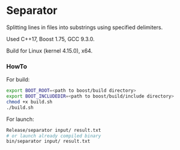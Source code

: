 # Separator

Splitting lines in files into substrings using specified delimiters.

Used C++17, Boost 1.75, GCC 9.3.0.

Build for Linux (kernel 4.15.0), x64.

### HowTo

For build:

```bash
export BOOT_ROOT=<path to boost/build directory>
export BOOT_INCLUDEDIR=<path to boost/build/include directory>
chmod +x build.sh
./build.sh
```

For launch:

```bash
Release/separator input/ result.txt
# or launch already compiled binary
bin/separator input/ result.txt
```



